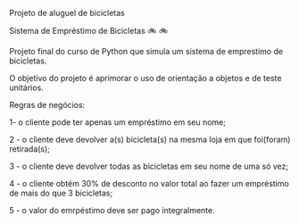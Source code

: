 Projeto de aluguel de bicicletas

Sistema de Empréstimo de Bicicletas 🚲 🚲

Projeto final do curso de Python que simula um sistema de emprestimo de bicicletas.

O objetivo do projeto é aprimorar o uso de orientação a objetos e de teste unitários.

Regras de negócios:

1- o cliente pode ter apenas um empréstimo em seu nome;

2 - o cliente deve devolver a(s) bicicleta(s) na mesma loja em que foi(foram) retirada(s);

3 - o cliente deve devolver todas as bicicletas em seu nome de uma só vez;

4 - o cliente obtém 30% de desconto no valor total ao fazer um empréstimo de mais do que 3 bicicletas;

5 - o valor do emrpéstimo deve ser pago integralmente.
